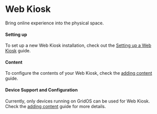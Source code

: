 # Web Kiosk
Bring online experience into the physical space.

#### Setting up
To set up a new Web Kiosk installation, check out the [Setting up a Web Kiosk](/apps/web-kiosk/setting-up) guide.

#### Content
To configure the contents of your Web Kiosk, check the [adding content](/apps/signage/adding-content.md) guide.

#### Device Support and Configuration
Currently, only devices running on GridOS can be used for Web Kiosk. Check the [adding content](/apps/signage/adding-content.md) guide for more details.
